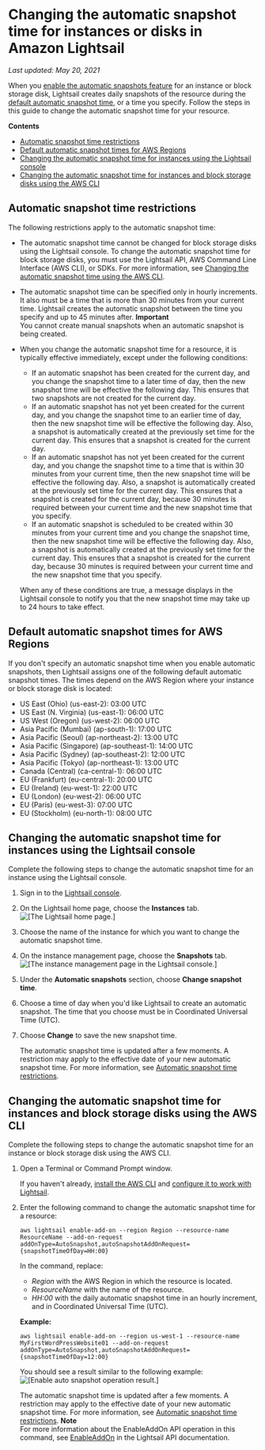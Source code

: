 # Changing the automatic snapshot time for instances or disks in Amazon Lightsail<a name="amazon-lightsail-changing-automatic-snapshot-time"></a>

 *Last updated: May 20, 2021* 

When you [enable the automatic snapshots feature](amazon-lightsail-configuring-automatic-snapshots.md) for an instance or block storage disk, Lightsail creates daily snapshots of the resource during the [default automatic snapshot time](#default-automatic-snapshot-times), or a time you specify\. Follow the steps in this guide to change the automatic snapshot time for your resource\.

**Contents**
+ [Automatic snapshot time restrictions](#automatic-snapshot-time-restrictions)
+ [Default automatic snapshot times for AWS Regions](#default-automatic-snapshot-times)
+ [Changing the automatic snapshot time for instances using the Lightsail console](#changing-automatic-snapshot-time-using-console)
+ [Changing the automatic snapshot time for instances and block storage disks using the AWS CLI](#changing-automatic-snapshot-time-using-cli)

## Automatic snapshot time restrictions<a name="automatic-snapshot-time-restrictions"></a>

The following restrictions apply to the automatic snapshot time:
+ The automatic snapshot time cannot be changed for block storage disks using the Lightsail console\. To change the automatic snapshot time for block storage disks, you must use the Lightsail API, AWS Command Line Interface \(AWS CLI\), or SDKs\. For more information, see [Changing the automatic snapshot time using the AWS CLI](#changing-automatic-snapshot-time-using-cli)\.
+ The automatic snapshot time can be specified only in hourly increments\. It also must be a time that is more than 30 minutes from your current time\. Lightsail creates the automatic snapshot between the time you specify and up to 45 minutes after\.
**Important**  
You cannot create manual snapshots when an automatic snapshot is being created\.
+ When you change the automatic snapshot time for a resource, it is typically effective immediately, except under the following conditions:
  + If an automatic snapshot has been created for the current day, and you change the snapshot time to a later time of day, then the new snapshot time will be effective the following day\. This ensures that two snapshots are not created for the current day\.
  + If an automatic snapshot has not yet been created for the current day, and you change the snapshot time to an earlier time of day, then the new snapshot time will be effective the following day\. Also, a snapshot is automatically created at the previously set time for the current day\. This ensures that a snapshot is created for the current day\.
  + If an automatic snapshot has not yet been created for the current day, and you change the snapshot time to a time that is within 30 minutes from your current time, then the new snapshot time will be effective the following day\. Also, a snapshot is automatically created at the previously set time for the current day\. This ensures that a snapshot is created for the current day, because 30 minutes is required between your current time and the new snapshot time that you specify\.
  + If an automatic snapshot is scheduled to be created within 30 minutes from your current time and you change the snapshot time, then the new snapshot time will be effective the following day\. Also, a snapshot is automatically created at the previously set time for the current day\. This ensures that a snapshot is created for the current day, because 30 minutes is required between your current time and the new snapshot time that you specify\.

  When any of these conditions are true, a message displays in the Lightsail console to notify you that the new snapshot time may take up to 24 hours to take effect\.

## Default automatic snapshot times for AWS Regions<a name="default-automatic-snapshot-times"></a>

If you don't specify an automatic snapshot time when you enable automatic snapshots, then Lightsail assigns one of the following default automatic snapshot times\. The times depend on the AWS Region where your instance or block storage disk is located:
+ US East \(Ohio\) \(us\-east\-2\): 03:00 UTC
+ US East \(N\. Virginia\) \(us\-east\-1\): 06:00 UTC
+ US West \(Oregon\) \(us\-west\-2\): 06:00 UTC
+ Asia Pacific \(Mumbai\) \(ap\-south\-1\): 17:00 UTC
+ Asia Pacific \(Seoul\) \(ap\-northeast\-2\): 13:00 UTC
+ Asia Pacific \(Singapore\) \(ap\-southeast\-1\): 14:00 UTC
+ Asia Pacific \(Sydney\) \(ap\-southeast\-2\): 12:00 UTC
+ Asia Pacific \(Tokyo\) \(ap\-northeast\-1\): 13:00 UTC
+ Canada \(Central\) \(ca\-central\-1\): 06:00 UTC
+ EU \(Frankfurt\) \(eu\-central\-1\): 20:00 UTC
+ EU \(Ireland\) \(eu\-west\-1\): 22:00 UTC
+ EU \(London\) \(eu\-west\-2\): 06:00 UTC
+ EU \(Paris\) \(eu\-west\-3\): 07:00 UTC
+ EU \(Stockholm\) \(eu\-north\-1\): 08:00 UTC

## Changing the automatic snapshot time for instances using the Lightsail console<a name="changing-automatic-snapshot-time-using-console"></a>

Complete the following steps to change the automatic snapshot time for an instance using the Lightsail console\.

1. Sign in to the [Lightsail console](https://lightsail.aws.amazon.com/)\.

1. On the Lightsail home page, choose the **Instances** tab\.  
![\[The Lightsail home page.\]](https://d9yljz1nd5001.cloudfront.net/en_us/f1c62fa5316bf1df017e7afb5a0e0a21/images/amazon-lightsail-home-page-instances-storage.png)

1. Choose the name of the instance for which you want to change the automatic snapshot time\.

1. On the instance management page, choose the **Snapshots** tab\.  
![\[The instance management page in the Lightsail console.\]](https://d9yljz1nd5001.cloudfront.net/en_us/f1c62fa5316bf1df017e7afb5a0e0a21/images/amazon-lightsail-instance-management-snapshots.png)

1. Under the **Automatic snapshots** section, choose **Change snapshot time**\.

1. Choose a time of day when you'd like Lightsail to create an automatic snapshot\. The time that you choose must be in Coordinated Universal Time \(UTC\)\.

1. Choose **Change** to save the new snapshot time\.

   The automatic snapshot time is updated after a few moments\. A restriction may apply to the effective date of your new automatic snapshot time\. For more information, see [Automatic snapshot time restrictions](#automatic-snapshot-time-restrictions)\.

## Changing the automatic snapshot time for instances and block storage disks using the AWS CLI<a name="changing-automatic-snapshot-time-using-cli"></a>

Complete the following steps to change the automatic snapshot time for an instance or block storage disk using the AWS CLI\.

1. Open a Terminal or Command Prompt window\.

   If you haven't already, [install the AWS CLI](lightsail-how-to-set-up-and-configure-aws-cli.md) and [configure it to work with Lightsail](lightsail-how-to-set-up-access-keys-to-use-sdk-api-cli.md)\.

1. Enter the following command to change the automatic snapshot time for a resource:

   ```
   aws lightsail enable-add-on --region Region --resource-name ResourceName --add-on-request addOnType=AutoSnapshot,autoSnapshotAddOnRequest={snapshotTimeOfDay=HH:00}
   ```

   In the command, replace:
   + *Region* with the AWS Region in which the resource is located\.
   + *ResourceName* with the name of the resource\.
   + *HH:00* with the daily automatic snapshot time in an hourly increment, and in Coordinated Universal Time \(UTC\)\.

   **Example:**

   ```
   aws lightsail enable-add-on --region us-west-1 --resource-name MyFirstWordPressWebsite01 --add-on-request addOnType=AutoSnapshot,autoSnapshotAddOnRequest={snapshotTimeOfDay=12:00}
   ```

   You should see a result similar to the following example:  
![\[Enable auto snapshot operation result.\]](https://d9yljz1nd5001.cloudfront.net/en_us/f1c62fa5316bf1df017e7afb5a0e0a21/images/amazon-lightsail-update-auto-snapshot-time-operation.png)

   The automatic snapshot time is updated after a few moments\. A restriction may apply to the effective date of your new automatic snapshot time\. For more information, see [Automatic snapshot time restrictions](#automatic-snapshot-time-restrictions)\.
**Note**  
For more information about the EnableAddOn API operation in this command, see [EnableAddOn](https://docs.aws.amazon.com/lightsail/2016-11-28/api-reference/API_EnableAddOn.html) in the Lightsail API documentation\.